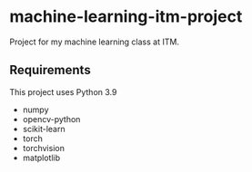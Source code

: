 # machine-learning-itm-project

Project for my machine learning class at ITM. 

## Requirements

This project uses Python 3.9 

- numpy
- opencv-python
- scikit-learn
- torch
- torchvision
- matplotlib

